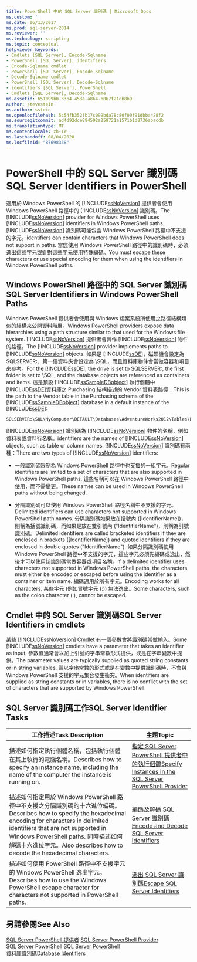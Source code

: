 ```yaml
---
title: PowerShell 中的 SQL Server 識別碼 | Microsoft Docs
ms.custom: ''
ms.date: 06/13/2017
ms.prod: sql-server-2014
ms.reviewer: ''
ms.technology: scripting
ms.topic: conceptual
helpviewer_keywords:
- Cmdlets [SQL Server], Encode-Sqlname
- PowerShell [SQL Server], identifiers
- Encode-Sqlname cmdlet
- PowerShell [SQL Server], Encode-Sqlname
- Decode-Sqlname cmdlet
- PowerShell [SQL Server], Decode-Sqlname
- identifiers [SQL Server], PowerShell
- Cmdlets [SQL Server], Decode-Sqlname
ms.assetid: 651099b0-33b4-453a-a864-b067f21eb8b9
author: stevestein
ms.author: sstein
ms.openlocfilehash: 5c54fb352fb17c099bda78c80f00f91dbba428f2
ms.sourcegitcommit: ad4d92dce894592a259721a1571b1d8736abacdb
ms.translationtype: MT
ms.contentlocale: zh-TW
ms.lasthandoff: 08/04/2020
ms.locfileid: "87698338"
---
```

# <a name="sql-server-identifiers-in-powershell"></a><span data-ttu-id="4a544-102">PowerShell 中的 SQL Server 識別碼</span><span class="sxs-lookup"><span data-stu-id="4a544-102">SQL Server Identifiers in PowerShell</span></span>
  <span data-ttu-id="4a544-103">適用於 Windows PowerShell 的 [!INCLUDE[ssNoVersion](../includes/ssnoversion-md.md)] 提供者會使用 Windows PowerShell 路徑中的 [!INCLUDE[ssNoVersion](../includes/ssnoversion-md.md)] 識別碼。</span><span class="sxs-lookup"><span data-stu-id="4a544-103">The [!INCLUDE[ssNoVersion](../includes/ssnoversion-md.md)] provider for Windows PowerShell uses [!INCLUDE[ssNoVersion](../includes/ssnoversion-md.md)] identifiers in Windows PowerShell paths.</span></span> [!INCLUDE[ssNoVersion](../includes/ssnoversion-md.md)] <span data-ttu-id="4a544-104">識別碼可能包含 Windows PowerShell 路徑中不支援的字元。</span><span class="sxs-lookup"><span data-stu-id="4a544-104">identifiers can contain characters that Windows PowerShell does not support in paths.</span></span> <span data-ttu-id="4a544-105">當您使用 Windows PowerShell 路徑中的識別碼時，必須逸出這些字元或針對這些字元使用特殊編碼。</span><span class="sxs-lookup"><span data-stu-id="4a544-105">You must escape these characters or use special encoding for them when using the identifiers in Windows PowerShell paths.</span></span>  
  
## <a name="sql-server-identifiers-in-windows-powershell-paths"></a><span data-ttu-id="4a544-106">Windows PowerShell 路徑中的 SQL Server 識別碼</span><span class="sxs-lookup"><span data-stu-id="4a544-106">SQL Server Identifiers in Windows PowerShell Paths</span></span>  
 <span data-ttu-id="4a544-107">Windows PowerShell 提供者會使用與 Windows 檔案系統所使用之路徑結構類似的結構來公開資料階層。</span><span class="sxs-lookup"><span data-stu-id="4a544-107">Windows PowerShell providers expose data hierarchies using a path structure similar to that used for the Windows file system.</span></span> <span data-ttu-id="4a544-108">[!INCLUDE[ssNoVersion](../includes/ssnoversion-md.md)] 提供者會實作 [!INCLUDE[ssNoVersion](../includes/ssnoversion-md.md)] 物件的路徑。</span><span class="sxs-lookup"><span data-stu-id="4a544-108">The [!INCLUDE[ssNoVersion](../includes/ssnoversion-md.md)] provider implements paths to [!INCLUDE[ssNoVersion](../includes/ssnoversion-md.md)] objects.</span></span> <span data-ttu-id="4a544-109">如果是 [!INCLUDE[ssDE](../includes/ssde-md.md)]，磁碟機會設定為 SQLSERVER:、第一個資料夾會設定為 \SQL，而且資料庫物件會當做容器和項目來參考。</span><span class="sxs-lookup"><span data-stu-id="4a544-109">For the [!INCLUDE[ssDE](../includes/ssde-md.md)], the drive is set to SQLSERVER:, the first folder is set to \SQL, and the database objects are referenced as containers and items.</span></span> <span data-ttu-id="4a544-110">這是預設 [!INCLUDE[ssSampleDBobject](../includes/sssampledbobject-md.md)] 執行個體中 [!INCLUDE[ssDE](../includes/ssde-md.md)]資料庫之 Purchasing 結構描述的 Vendor 資料表路徑：</span><span class="sxs-lookup"><span data-stu-id="4a544-110">This is the path to the Vendor table in the Purchasing schema of the [!INCLUDE[ssSampleDBobject](../includes/sssampledbobject-md.md)] database in a default instance of the [!INCLUDE[ssDE](../includes/ssde-md.md)]:</span></span>  
  
```  
SQLSERVER:\SQL\MyComputer\DEFAULT\Databases\AdventureWorks2012\Tables\Purchasing.Vendor  
```  
  
 [!INCLUDE[ssNoVersion](../includes/ssnoversion-md.md)] <span data-ttu-id="4a544-111">識別碼為 [!INCLUDE[ssNoVersion](../includes/ssnoversion-md.md)] 物件的名稱，例如資料表或資料行名稱。</span><span class="sxs-lookup"><span data-stu-id="4a544-111">identifiers are the names of [!INCLUDE[ssNoVersion](../includes/ssnoversion-md.md)] objects, such as table or column names.</span></span> <span data-ttu-id="4a544-112">[!INCLUDE[ssNoVersion](../includes/ssnoversion-md.md)] 識別碼有兩種：</span><span class="sxs-lookup"><span data-stu-id="4a544-112">There are two types of [!INCLUDE[ssNoVersion](../includes/ssnoversion-md.md)] identifiers:</span></span>  
  
-   <span data-ttu-id="4a544-113">一般識別碼限制為 Windows PowerShell 路徑中也支援的一組字元。</span><span class="sxs-lookup"><span data-stu-id="4a544-113">Regular identifiers are limited to a set of characters that are also supported in Windows PowerShell paths.</span></span> <span data-ttu-id="4a544-114">這些名稱可以在 Windows PowerShell 路徑中使用，而不需變更。</span><span class="sxs-lookup"><span data-stu-id="4a544-114">These names can be used in Windows PowerShell paths without being changed.</span></span>  
  
-   <span data-ttu-id="4a544-115">分隔識別碼可以使用 Windows PowerShell 路徑名稱中不支援的字元。</span><span class="sxs-lookup"><span data-stu-id="4a544-115">Delimited identifiers can use characters not supported in Windows PowerShell path names.</span></span> <span data-ttu-id="4a544-116">分隔識別碼如果放在括號內 ([IdentifierName])，則稱為括號識別碼，而如果是放在雙引號內 ("IdentifierName")，則稱為引號識別碼。</span><span class="sxs-lookup"><span data-stu-id="4a544-116">Delimited identifiers are called bracketed identifiers if they are enclosed in brackets ([IdentifierName]) and quoted identifiers if they are enclosed in double quotes ("IdentifierName").</span></span> <span data-ttu-id="4a544-117">如果分隔識別碼使用 Windows PowerShell 路徑中不支援的字元，這些字元必須先編碼或逸出，然後才可以使用該識別碼當做容器或項目名稱。</span><span class="sxs-lookup"><span data-stu-id="4a544-117">If a delimited identifier uses characters not supported in Windows PowerShell paths, the characters must either be encoded or escaped before using the identifier as a container or item name.</span></span> <span data-ttu-id="4a544-118">編碼適用於所有字元。</span><span class="sxs-lookup"><span data-stu-id="4a544-118">Encoding works for all characters.</span></span> <span data-ttu-id="4a544-119">某些字元 (例如冒號字元 (:)) 無法逸出。</span><span class="sxs-lookup"><span data-stu-id="4a544-119">Some characters, such as the colon character (:), cannot be escaped.</span></span>  
  
## <a name="sql-server-identifiers-in-cmdlets"></a><span data-ttu-id="4a544-120">Cmdlet 中的 SQL Server 識別碼</span><span class="sxs-lookup"><span data-stu-id="4a544-120">SQL Server Identifiers in cmdlets</span></span>  
 <span data-ttu-id="4a544-121">某些 [!INCLUDE[ssNoVersion](../includes/ssnoversion-md.md)] Cmdlet 有一個參數會將識別碼當做輸入。</span><span class="sxs-lookup"><span data-stu-id="4a544-121">Some [!INCLUDE[ssNoVersion](../includes/ssnoversion-md.md)] cmdlets have a parameter that takes an identifier as input.</span></span> <span data-ttu-id="4a544-122">參數值通常會以加上引號的字串常數形式提供，或是在字串變數中提供。</span><span class="sxs-lookup"><span data-stu-id="4a544-122">The parameter values are typically supplied as quoted string constants or in string variables.</span></span> <span data-ttu-id="4a544-123">當以字串常數的形式或是在變數中提供識別碼時，不會與 Windows PowerShell 支援的字元集合發生衝突。</span><span class="sxs-lookup"><span data-stu-id="4a544-123">When identifiers are supplied as string constants or in variables, there is no conflict with the set of characters that are supported by Windows PowerShell.</span></span>  
  
## <a name="sql-server-identifier-tasks"></a><span data-ttu-id="4a544-124">SQL Server 識別碼工作</span><span class="sxs-lookup"><span data-stu-id="4a544-124">SQL Server Identifier Tasks</span></span>  
  
|<span data-ttu-id="4a544-125">工作描述</span><span class="sxs-lookup"><span data-stu-id="4a544-125">Task Description</span></span>|<span data-ttu-id="4a544-126">主題</span><span class="sxs-lookup"><span data-stu-id="4a544-126">Topic</span></span>|  
|----------------------|-----------|  
|<span data-ttu-id="4a544-127">描述如何指定執行個體名稱，包括執行個體在其上執行的電腦名稱。</span><span class="sxs-lookup"><span data-stu-id="4a544-127">Describes how to specify an instance name, including the name of the computer the instance is running on.</span></span>|[<span data-ttu-id="4a544-128">指定 SQL Server PowerShell 提供者中的執行個體</span><span class="sxs-lookup"><span data-stu-id="4a544-128">Specify Instances in the SQL Server PowerShell Provider</span></span>](sql-server-powershell-provider.md)|  
|<span data-ttu-id="4a544-129">描述如何指定用於 Windows PowerShell 路徑中不支援之分隔識別碼的十六進位編碼。</span><span class="sxs-lookup"><span data-stu-id="4a544-129">Describes how to specify the hexadecimal encoding for characters in delimited identifiers that are not supported in Windows PowerShell paths.</span></span> <span data-ttu-id="4a544-130">同時描述如何解碼十六進位字元。</span><span class="sxs-lookup"><span data-stu-id="4a544-130">Also describes how to decode the hexadecimal characters.</span></span>|[<span data-ttu-id="4a544-131">編碼及解碼 SQL Server 識別碼</span><span class="sxs-lookup"><span data-stu-id="4a544-131">Encode and Decode SQL Server Identifiers</span></span>](encode-and-decode-sql-server-identifiers.md)|  
|<span data-ttu-id="4a544-132">描述如何使用 PowerShell 路徑中不支援字元的 Windows PowerShell 逸出字元。</span><span class="sxs-lookup"><span data-stu-id="4a544-132">Describes how to use the Windows PowerShell escape character for characters not supported in PowerShell paths.</span></span>|[<span data-ttu-id="4a544-133">逸出 SQL Server 識別碼</span><span class="sxs-lookup"><span data-stu-id="4a544-133">Escape SQL Server Identifiers</span></span>](escape-sql-server-identifiers.md)|  
  
## <a name="see-also"></a><span data-ttu-id="4a544-134">另請參閱</span><span class="sxs-lookup"><span data-stu-id="4a544-134">See Also</span></span>  
 <span data-ttu-id="4a544-135">[SQL Server PowerShell 提供者](sql-server-powershell-provider.md) </span><span class="sxs-lookup"><span data-stu-id="4a544-135">[SQL Server PowerShell Provider](sql-server-powershell-provider.md) </span></span>  
 <span data-ttu-id="4a544-136">[SQL Server PowerShell](sql-server-powershell.md) </span><span class="sxs-lookup"><span data-stu-id="4a544-136">[SQL Server PowerShell](sql-server-powershell.md) </span></span>  
 [<span data-ttu-id="4a544-137">資料庫識別碼</span><span class="sxs-lookup"><span data-stu-id="4a544-137">Database Identifiers</span></span>](../relational-databases/databases/database-identifiers.md)  
  
  
